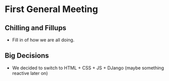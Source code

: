 # First General Meeting

## Chilling and Fillups
- Fill in of how we are all doing.

## Big Decisions
- We decided to switch to HTML + CSS + JS + DJango (maybe something reactive later on)
